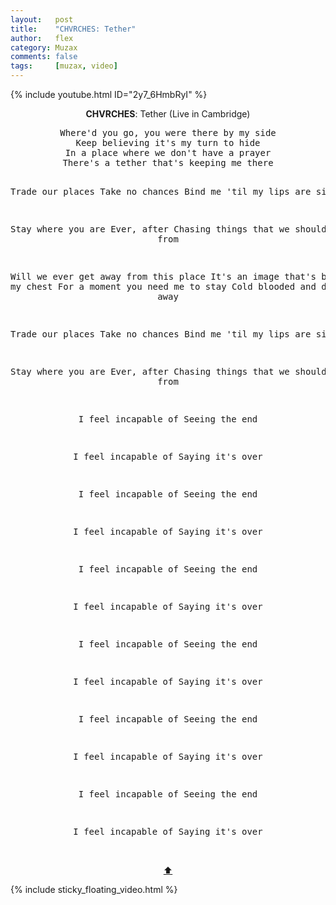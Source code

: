 ```yaml
---
layout:   post
title:    "CHVRCHES: Tether"
author:   flex
category: Muzax
comments: false
tags:     [muzax, video]
---
```


{% include youtube.html ID="2y7_6HmbRyI" %}

<!-- break -->

<a id="top"></a>
<div id="lyrics"><div class="lyricsheader" style=""><p><center><b>CHVRCHES</b>: Tether (Live in Cambridge)</center></p></div>

<center><pre>
Where'd you go, you were there by my side
Keep believing it's my turn to hide
In a place where we don't have a prayer
There's a tether that's keeping me there

Trade our places
Take no chances
Bind me 'til my lips are silent

Stay where you are
Ever, after
Chasing things that we should run from

Will we ever get away from this place
It's an image that's burned on my chest
For a moment you need me to stay
Cold blooded and drifting away

Trade our places
Take no chances
Bind me 'til my lips are silent

Stay where you are
Ever, after
Chasing things that we should run from

I feel incapable of
Seeing the end

I feel incapable of
Saying it's over

I feel incapable of
Seeing the end

I feel incapable of
Saying it's over

I feel incapable of
Seeing the end

I feel incapable of
Saying it's over

I feel incapable of
Seeing the end

I feel incapable of
Saying it's over

I feel incapable of
Seeing the end

I feel incapable of
Saying it's over

I feel incapable of
Seeing the end

I feel incapable of
Saying it's over
</pre><br><a href="#top">⬆</a></center></div>

<div class="sticky_floating_video"></div>
{% include sticky_floating_video.html %}